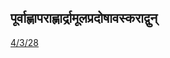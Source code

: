 ## पूर्वाह्णापराह्णार्द्रामूलप्रदोषावस्कराद्वुन् 
 [4/3/28](https://ashtadhyayi.com/sutraani/4/3/28)